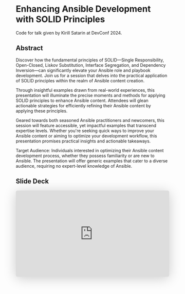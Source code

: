 # Enhancing Ansible Development with SOLID Principles

Code for talk given by Kirill Satarin at DevConf 2024.

## Abstract

Discover how the fundamental principles of SOLID—Single Responsibility, Open-Closed, Liskov Substitution, Interface Segregation, and Dependency Inversion—can significantly elevate your Ansible role and playbook development. Join us for a session that delves into the practical application of SOLID principles within the realm of Ansible content creation.

Through insightful examples drawn from real-world experiences, this presentation will illuminate the precise moments and methods for applying SOLID principles to enhance Ansible content. Attendees will glean actionable strategies for efficiently refining their Ansible content by applying these principles.

Geared towards both seasoned Ansible practitioners and newcomers, this session will feature accessible, yet impactful examples that transcend expertise levels. Whether you're seeking quick ways to improve your Ansible content or aiming to optimize your development workflow, this presentation promises practical insights and actionable takeaways.

Target Audience: Individuals interested in optimizing their Ansible content development process, whether they possess familiarity or are new to Ansible. The presentation will offer generic examples that cater to a diverse audience, requiring no expert-level knowledge of Ansible.

## Slide Deck

<iframe class="speakerdeck-iframe" frameborder="0" src="https://speakerdeck.com/player/18118db09f2e4b68bc58421767bd789a" title="Enhancing Ansible Development with SOLID Principles" allowfullscreen="true" style="border: 0px; background: padding-box padding-box rgba(0, 0, 0, 0.1); margin: 0px; padding: 0px; border-radius: 6px; box-shadow: rgba(0, 0, 0, 0.2) 0px 5px 40px; width: 100%; height: auto; aspect-ratio: 560 / 315;" data-ratio="1.7777777777777777"></iframe>
